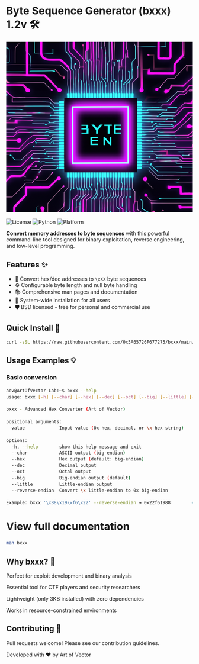 # Byte Sequence Generator (bxxx) 1.2v 🛠️
![Banner](/image/1.2V.png)

![License](https://img.shields.io/badge/License-MIT-blue)
![Python](https://img.shields.io/badge/Python-3.6+-blue)
![Platform](https://img.shields.io/badge/Platform-Linux%20|%20macOS-lightgrey)

**Convert memory addresses to byte sequences** with this powerful command-line tool designed for binary exploitation, reverse engineering, and low-level programming.
## Features ✨

- 🔢 Convert hex/dec addresses to `\xXX` byte sequences
- ⚙️ Configurable byte length and null byte handling
- 📚 Comprehensive man pages and documentation
- 🐧 System-wide installation for all users
- 🛡️ BSD licensed - free for personal and commercial use

## Quick Install 🚀

```bash
curl -sSL https://raw.githubusercontent.com/0x5A65726F677275/bxxx/main/install.sh | sudo bash
```

## Usage Examples 💡
### Basic conversion
```bash
aov@ArtOfVector-Lab:~$ bxxx --help
usage: bxxx [-h] [--char] [--hex] [--dec] [--oct] [--big] [--little] [--reverse-endian] value

bxxx - Advanced Hex Converter (Art of Vector)

positional arguments:
  value             Input value (0x hex, decimal, or \x hex string)

options:
  -h, --help        show this help message and exit
  --char            ASCII output (big-endian)
  --hex             Hex output (default: big-endian)
  --dec             Decimal output
  --oct             Octal output
  --big             Big-endian output (default)
  --little          Little-endian output
  --reverse-endian  Convert \x little-endian to 0x big-endian

Example: bxxx '\x88\x19\xf6\x22' --reverse-endian → 0x22f61988        # Displays "101"
```

# View full documentation
```bash
man bxxx
```
## Why bxxx? 🤔
Perfect for exploit development and binary analysis

Essential tool for CTF players and security researchers

Lightweight (only 3KB installed) with zero dependencies

Works in resource-constrained environments

## Contributing 🤝
Pull requests welcome! Please see our contribution guidelines.

Developed with ❤️ by Art of Vector
